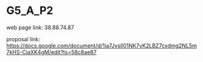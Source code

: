 # G5_A_P2

web page link: 38.88.74.87

proposal link: https://docs.google.com/document/d/1ia7JvsIl01NK7vK2LBZ7cxdmg2NL5m7kHS-CiaXK4gM/edit?ts=58c8ae87

